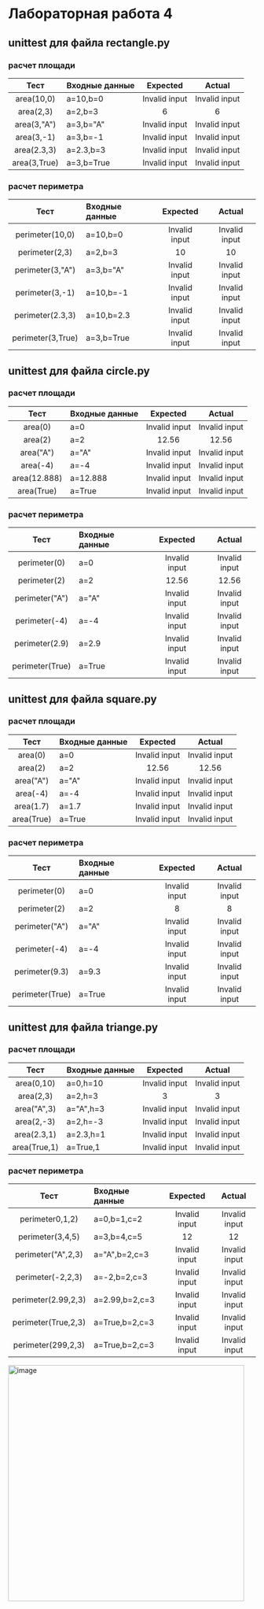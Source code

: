 # Лабораторная работа 4
## unittest для файла rectangle.py
### расчет площади 
|Тест        |Входные данные|Expected     |Actual       |
|:----------:|:-------------|:-----------:|:-----------:|
|area(10,0)  |a=10,b=0      |Invalid input|Invalid input|
|area(2,3)   |a=2,b=3       |6            |6            |
|area(3,"A") |a=3,b="A"     |Invalid input|Invalid input|
|area(3,-1)  |a=3,b=-1      |Invalid input|Invalid input|
|area(2.3,3) |a=2.3,b=3     |Invalid input|Invalid input|
|area(3,True)|a=3,b=True    |Invalid input|Invalid input|
### расчет периметра
|Тест        |Входные данные|Expected     |Actual       |
|:----------:|:-------------|:-----------:|:-----------:|
|perimeter(10,0)  |a=10,b=0      |Invalid input|Invalid input|
|perimeter(2,3)   |a=2,b=3       |10           |10           |
|perimeter(3,"A") |a=3,b="A"     |Invalid input|Invalid input|
|perimeter(3,-1)  |a=10,b=-1     |Invalid input|Invalid input|
|perimeter(2.3,3) |a=10,b=2.3    |Invalid input|Invalid input|
|perimeter(3,True)|a=3,b=True    |Invalid input|Invalid input|
## unittest для файла circle.py
### расчет площади
|Тест        |Входные данные|Expected     |Actual       |
|:----------:|:-------------|:-----------:|:-----------:|
|area(0)     |a=0           |Invalid input|Invalid input|
|area(2)     |a=2           |12.56        |12.56        |
|area("A")   |a="A"         |Invalid input|Invalid input|
|area(-4)    |a=-4          |Invalid input|Invalid input|
|area(12.888)|a=12.888      |Invalid input|Invalid input|
|area(True)  |a=True        |Invalid input|Invalid input|
### расчет периметра
|Тест        |Входные данные|Expected     |Actual       |
|:----------:|:-------------|:-----------:|:-----------:|
|perimeter(0)     |a=0           |Invalid input|Invalid input|
|perimeter(2)     |a=2           |12.56        |12.56        |
|perimeter("A")   |a="A"         |Invalid input|Invalid input|
|perimeter(-4)    |a=-4          |Invalid input|Invalid input|
|perimeter(2.9)   |a=2.9         |Invalid input|Invalid input|
|perimeter(True)  |a=True        |Invalid input|Invalid input|
## unittest для файла square.py
### расчет площади
|Тест        |Входные данные|Expected     |Actual       |
|:----------:|:-------------|:-----------:|:-----------:|
|area(0)     |a=0           |Invalid input|Invalid input|
|area(2)     |a=2           |12.56        |12.56        |
|area("A")   |a="A"         |Invalid input|Invalid input|
|area(-4)    |a=-4          |Invalid input|Invalid input|
|area(1.7)   |a=1.7         |Invalid input|Invalid input|
|area(True)  |a=True        |Invalid input|Invalid input|
### расчет периметра
|Тест        |Входные данные|Expected     |Actual       |
|:----------:|:-------------|:-----------:|:-----------:|
|perimeter(0)     |a=0           |Invalid input|Invalid input|
|perimeter(2)     |a=2           |8            |8            |
|perimeter("A")   |a="A"         |Invalid input|Invalid input|
|perimeter(-4)    |a=-4          |Invalid input|Invalid input|
|perimeter(9.3)   |a=9.3         |Invalid input|Invalid input|
|perimeter(True)  |a=True        |Invalid input|Invalid input|
## unittest для файла triange.py
### расчет площади
|Тест           |Входные данные|Expected     |Actual       |
|:-------------:|:-------------|:------------:|:-----------:|
|area(0,10)     |a=0,h=10       |Invalid input|Invalid input|
|area(2,3)      |a=2,h=3        |3            |3            |
|area("A",3)    |a="A",h=3      |Invalid input|Invalid input|
|area(2,-3)     |a=2,h=-3       |Invalid input|Invalid input|
|area(2.3,1)    |a=2.3,h=1      |Invalid input|Invalid input|
|area(True,1)   |a=True,1       |Invalid input|Invalid input|
### расчет периметра
|Тест            |Входные данные|Expected     |Actual       |
|:--------------:|:-------------|:-----------:|:-----------:|
|perimeter0,1,2)     |a=0,b=1,c=2   |Invalid input|Invalid input|
|perimeter(3,4,5)     |a=3,b=4,c=5   |12           |12           |
|perimeter("A",2,3)   |a="A",b=2,c=3 |Invalid input|Invalid input|
|perimeter(-2,2,3)    |a=-2,b=2,c=3  |Invalid input|Invalid input|
|perimeter(2.99,2,3)  |a=2.99,b=2,c=3|Invalid input|Invalid input|
|perimeter(True,2,3)  |a=True,b=2,c=3|Invalid input|Invalid input|
|perimeter(299,2,3)  |a=True,b=2,c=3|Invalid input|Invalid input|
<img width="480" alt="image" src="https://github.com/viktsv4/geometric_lib/assets/144416635/d09b7e5c-3df5-4d13-8295-5e7443b87582">

